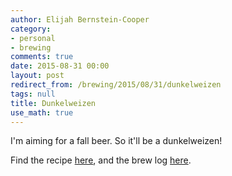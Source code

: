 ```yaml
---
author: Elijah Bernstein-Cooper
category:
- personal
- brewing
comments: true
date: 2015-08-31 00:00
layout: post
redirect_from: /brewing/2015/08/31/dunkelweizen
tags: null
title: Dunkelweizen
use_math: true
---
```


I'm aiming for a fall beer. So it'll be a dunkelweizen!

Find the recipe
[here](https://www.brewtoad.com/recipes/hacker-pschorr-dunkelweizen), and the
brew log
[here](https://www.brewtoad.com/recipes/hacker-pschorr-dunkelweizen/brew-logs/137485).